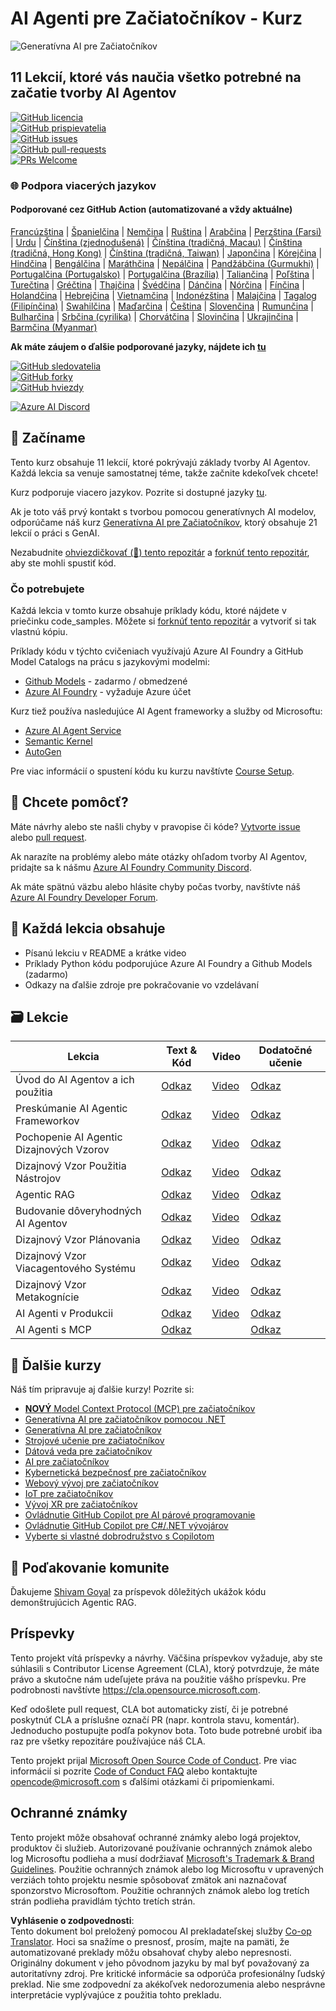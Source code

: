 <!--
CO_OP_TRANSLATOR_METADATA:
{
  "original_hash": "6b07046397366e6f6f4524c9ddeba1e1",
  "translation_date": "2025-07-12T14:59:20+00:00",
  "source_file": "README.md",
  "language_code": "sk"
}
-->
# AI Agenti pre Začiatočníkov - Kurz

![Generatívna AI pre Začiatočníkov](../../translated_images/repo-thumbnail.083b24afed61b6dd27a7fc53798bebe9edf688a41031163a1fca9f61c64d63ec.sk.png)

## 11 Lekcií, ktoré vás naučia všetko potrebné na začatie tvorby AI Agentov

[![GitHub licencia](https://img.shields.io/github/license/microsoft/ai-agents-for-beginners.svg)](https://github.com/microsoft/ai-agents-for-beginners/blob/master/LICENSE?WT.mc_id=academic-105485-koreyst)  
[![GitHub prispievatelia](https://img.shields.io/github/contributors/microsoft/ai-agents-for-beginners.svg)](https://GitHub.com/microsoft/ai-agents-for-beginners/graphs/contributors/?WT.mc_id=academic-105485-koreyst)  
[![GitHub issues](https://img.shields.io/github/issues/microsoft/ai-agents-for-beginners.svg)](https://GitHub.com/microsoft/ai-agents-for-beginners/issues/?WT.mc_id=academic-105485-koreyst)  
[![GitHub pull-requests](https://img.shields.io/github/issues-pr/microsoft/ai-agents-for-beginners.svg)](https://GitHub.com/microsoft/ai-agents-for-beginners/pulls/?WT.mc_id=academic-105485-koreyst)  
[![PRs Welcome](https://img.shields.io/badge/PRs-welcome-brightgreen.svg?style=flat-square)](http://makeapullrequest.com?WT.mc_id=academic-105485-koreyst)

### 🌐 Podpora viacerých jazykov

#### Podporované cez GitHub Action (automatizované a vždy aktuálne)

[Francúzština](../fr/README.md) | [Španielčina](../es/README.md) | [Nemčina](../de/README.md) | [Ruština](../ru/README.md) | [Arabčina](../ar/README.md) | [Perzština (Farsi)](../fa/README.md) | [Urdu](../ur/README.md) | [Čínština (zjednodušená)](../zh/README.md) | [Čínština (tradičná, Macau)](../mo/README.md) | [Čínština (tradičná, Hong Kong)](../hk/README.md) | [Čínština (tradičná, Taiwan)](../tw/README.md) | [Japončina](../ja/README.md) | [Kórejčina](../ko/README.md) | [Hindčina](../hi/README.md) | [Bengálčina](../bn/README.md) | [Maráthčina](../mr/README.md) | [Nepálčina](../ne/README.md) | [Pandžábčina (Gurmukhi)](../pa/README.md) | [Portugalčina (Portugalsko)](../pt/README.md) | [Portugalčina (Brazília)](../br/README.md) | [Taliančina](../it/README.md) | [Poľština](../pl/README.md) | [Turečtina](../tr/README.md) | [Gréčtina](../el/README.md) | [Thajčina](../th/README.md) | [Švédčina](../sv/README.md) | [Dánčina](../da/README.md) | [Nórčina](../no/README.md) | [Fínčina](../fi/README.md) | [Holandčina](../nl/README.md) | [Hebrejčina](../he/README.md) | [Vietnamčina](../vi/README.md) | [Indonézština](../id/README.md) | [Malajčina](../ms/README.md) | [Tagalog (Filipínčina)](../tl/README.md) | [Swahilčina](../sw/README.md) | [Maďarčina](../hu/README.md) | [Čeština](../cs/README.md) | [Slovenčina](./README.md) | [Rumunčina](../ro/README.md) | [Bulharčina](../bg/README.md) | [Srbčina (cyrilika)](../sr/README.md) | [Chorvátčina](../hr/README.md) | [Slovinčina](../sl/README.md) | [Ukrajinčina](../uk/README.md) | [Barmčina (Myanmar)](../my/README.md)

**Ak máte záujem o ďalšie podporované jazyky, nájdete ich [tu](https://github.com/Azure/co-op-translator/blob/main/getting_started/supported-languages.md)**

[![GitHub sledovatelia](https://img.shields.io/github/watchers/microsoft/ai-agents-for-beginners.svg?style=social&label=Watch)](https://GitHub.com/microsoft/ai-agents-for-beginners/watchers/?WT.mc_id=academic-105485-koreyst)  
[![GitHub forky](https://img.shields.io/github/forks/microsoft/ai-agents-for-beginners.svg?style=social&label=Fork)](https://GitHub.com/microsoft/ai-agents-for-beginners/network/?WT.mc_id=academic-105485-koreyst)  
[![GitHub hviezdy](https://img.shields.io/github/stars/microsoft/ai-agents-for-beginners.svg?style=social&label=Star)](https://GitHub.com/microsoft/ai-agents-for-beginners/stargazers/?WT.mc_id=academic-105485-koreyst)

[![Azure AI Discord](https://dcbadge.limes.pink/api/server/kzRShWzttr)](https://discord.gg/kzRShWzttr)


## 🌱 Začíname

Tento kurz obsahuje 11 lekcií, ktoré pokrývajú základy tvorby AI Agentov. Každá lekcia sa venuje samostatnej téme, takže začnite kdekoľvek chcete!

Kurz podporuje viacero jazykov. Pozrite si dostupné jazyky [tu](../..).

Ak je toto váš prvý kontakt s tvorbou pomocou generatívnych AI modelov, odporúčame náš kurz [Generatívna AI pre Začiatočníkov](https://aka.ms/genai-beginners), ktorý obsahuje 21 lekcií o práci s GenAI.

Nezabudnite [ohviezdičkovať (🌟) tento repozitár](https://docs.github.com/en/get-started/exploring-projects-on-github/saving-repositories-with-stars?WT.mc_id=academic-105485-koreyst) a [forknúť tento repozitár](https://github.com/microsoft/ai-agents-for-beginners/fork), aby ste mohli spustiť kód.

### Čo potrebujete

Každá lekcia v tomto kurze obsahuje príklady kódu, ktoré nájdete v priečinku code_samples. Môžete si [forknúť tento repozitár](https://github.com/microsoft/ai-agents-for-beginners/fork) a vytvoriť si tak vlastnú kópiu.

Príklady kódu v týchto cvičeniach využívajú Azure AI Foundry a GitHub Model Catalogs na prácu s jazykovými modelmi:

- [Github Models](https://aka.ms/ai-agents-beginners/github-models) - zadarmo / obmedzené  
- [Azure AI Foundry](https://aka.ms/ai-agents-beginners/ai-foundry) - vyžaduje Azure účet

Kurz tiež používa nasledujúce AI Agent frameworky a služby od Microsoftu:

- [Azure AI Agent Service](https://aka.ms/ai-agents-beginners/ai-agent-service)  
- [Semantic Kernel](https://aka.ms/ai-agents-beginners/semantic-kernel)  
- [AutoGen](https://aka.ms/ai-agents/autogen)

Pre viac informácií o spustení kódu ku kurzu navštívte [Course Setup](./00-course-setup/README.md).

## 🙏 Chcete pomôcť?

Máte návrhy alebo ste našli chyby v pravopise či kóde? [Vytvorte issue](https://github.com/microsoft/ai-agents-for-beginners/issues?WT.mc_id=academic-105485-koreyst) alebo [pull request](https://github.com/microsoft/ai-agents-for-beginners/pulls?WT.mc_id=academic-105485-koreyst).

Ak narazíte na problémy alebo máte otázky ohľadom tvorby AI Agentov, pridajte sa k nášmu [Azure AI Foundry Community Discord](https://discord.gg/kzRShWzttr).

Ak máte spätnú väzbu alebo hlásite chyby počas tvorby, navštívte náš [Azure AI Foundry Developer Forum](https://aka.ms/azureaifoundry/forum).

## 📂 Každá lekcia obsahuje

- Písanú lekciu v README a krátke video  
- Príklady Python kódu podporujúce Azure AI Foundry a Github Models (zadarmo)  
- Odkazy na ďalšie zdroje pre pokračovanie vo vzdelávaní  

## 🗃️ Lekcie

| **Lekcia**                               | **Text & Kód**                                     | **Video**                                                  | **Dodatočné učenie**                                                                   |
|------------------------------------------|----------------------------------------------------|------------------------------------------------------------|----------------------------------------------------------------------------------------|
| Úvod do AI Agentov a ich použitia        | [Odkaz](./01-intro-to-ai-agents/README.md)         | [Video](https://youtu.be/3zgm60bXmQk?si=z8QygFvYQv-9WtO1)  | [Odkaz](https://aka.ms/ai-agents-beginners/collection?WT.mc_id=academic-105485-koreyst) |
| Preskúmanie AI Agentic Frameworkov       | [Odkaz](./02-explore-agentic-frameworks/README.md) | [Video](https://youtu.be/ODwF-EZo_O8?si=Vawth4hzVaHv-u0H)  | [Odkaz](https://aka.ms/ai-agents-beginners/collection?WT.mc_id=academic-105485-koreyst) |
| Pochopenie AI Agentic Dizajnových Vzorov | [Odkaz](./03-agentic-design-patterns/README.md)    | [Video](https://youtu.be/m9lM8qqoOEA?si=BIzHwzstTPL8o9GF)  | [Odkaz](https://aka.ms/ai-agents-beginners/collection?WT.mc_id=academic-105485-koreyst) |
| Dizajnový Vzor Použitia Nástrojov        | [Odkaz](./04-tool-use/README.md)                   | [Video](https://youtu.be/vieRiPRx-gI?si=2z6O2Xu2cu_Jz46N)  | [Odkaz](https://aka.ms/ai-agents-beginners/collection?WT.mc_id=academic-105485-koreyst) |
| Agentic RAG                             | [Odkaz](./05-agentic-rag/README.md)                | [Video](https://youtu.be/WcjAARvdL7I?si=gKPWsQpKiIlDH9A3)  | [Odkaz](https://aka.ms/ai-agents-beginners/collection?WT.mc_id=academic-105485-koreyst) |
| Budovanie dôveryhodných AI Agentov       | [Odkaz](./06-building-trustworthy-agents/README.md) | [Video](https://youtu.be/iZKkMEGBCUQ?si=jZjpiMnGFOE9L8OK)  | [Odkaz](https://aka.ms/ai-agents-beginners/collection?WT.mc_id=academic-105485-koreyst) |
| Dizajnový Vzor Plánovania                 | [Odkaz](./07-planning-design/README.md)            | [Video](https://youtu.be/kPfJ2BrBCMY?si=6SC_iv_E5-mzucnC)  | [Odkaz](https://aka.ms/ai-agents-beginners/collection?WT.mc_id=academic-105485-koreyst) |
| Dizajnový Vzor Viacagentového Systému    | [Odkaz](./08-multi-agent/README.md)                | [Video](https://youtu.be/V6HpE9hZEx0?si=rMgDhEu7wXo2uo6g)  | [Odkaz](https://aka.ms/ai-agents-beginners/collection?WT.mc_id=academic-105485-koreyst) |
| Dizajnový Vzor Metakognície               | [Odkaz](./09-metacognition/README.md)              | [Video](https://youtu.be/His9R6gw6Ec?si=8gck6vvdSNCt6OcF)  | [Odkaz](https://aka.ms/ai-agents-beginners/collection?WT.mc_id=academic-105485-koreyst) |
| AI Agenti v Produkcii                     | [Odkaz](./10-ai-agents-production/README.md)       | [Video](https://youtu.be/l4TP6IyJxmQ?si=31dnhexRo6yLRJDl)  | [Odkaz](https://aka.ms/ai-agents-beginners/collection?WT.mc_id=academic-105485-koreyst) |
| AI Agenti s MCP                          | [Odkaz](./11-mcp/README.md)                        |                                                            | [Odkaz](https://aka.ms/mcp-for-beginners)                                               |

## 🎒 Ďalšie kurzy

Náš tím pripravuje aj ďalšie kurzy! Pozrite si:
- [**NOVÝ** Model Context Protocol (MCP) pre začiatočníkov](https://github.com/microsoft/mcp-for-beginners?WT.mc_id=academic-105485-koreyst)
- [Generatívna AI pre začiatočníkov pomocou .NET](https://github.com/microsoft/Generative-AI-for-beginners-dotnet?WT.mc_id=academic-105485-koreyst)
- [Generatívna AI pre začiatočníkov](https://github.com/microsoft/generative-ai-for-beginners?WT.mc_id=academic-105485-koreyst)
- [Strojové učenie pre začiatočníkov](https://aka.ms/ml-beginners?WT.mc_id=academic-105485-koreyst)
- [Dátová veda pre začiatočníkov](https://aka.ms/datascience-beginners?WT.mc_id=academic-105485-koreyst)
- [AI pre začiatočníkov](https://aka.ms/ai-beginners?WT.mc_id=academic-105485-koreyst)
- [Kybernetická bezpečnosť pre začiatočníkov](https://github.com/microsoft/Security-101??WT.mc_id=academic-96948-sayoung)
- [Webový vývoj pre začiatočníkov](https://aka.ms/webdev-beginners?WT.mc_id=academic-105485-koreyst)
- [IoT pre začiatočníkov](https://aka.ms/iot-beginners?WT.mc_id=academic-105485-koreyst)
- [Vývoj XR pre začiatočníkov](https://github.com/microsoft/xr-development-for-beginners?WT.mc_id=academic-105485-koreyst)
- [Ovládnutie GitHub Copilot pre AI párové programovanie](https://aka.ms/GitHubCopilotAI?WT.mc_id=academic-105485-koreyst)
- [Ovládnutie GitHub Copilot pre C#/.NET vývojárov](https://github.com/microsoft/mastering-github-copilot-for-dotnet-csharp-developers?WT.mc_id=academic-105485-koreyst)
- [Vyberte si vlastné dobrodružstvo s Copilotom](https://github.com/microsoft/CopilotAdventures?WT.mc_id=academic-105485-koreyst)

## 🌟 Poďakovanie komunite

Ďakujeme [Shivam Goyal](https://www.linkedin.com/in/shivam2003/) za príspevok dôležitých ukážok kódu demonštrujúcich Agentic RAG.

## Príspevky

Tento projekt vítá príspevky a návrhy. Väčšina príspevkov vyžaduje, aby ste súhlasili s
Contributor License Agreement (CLA), ktorý potvrdzuje, že máte právo a skutočne nám udeľujete
práva na použitie vášho príspevku. Pre podrobnosti navštívte
<https://cla.opensource.microsoft.com>.

Keď odošlete pull request, CLA bot automaticky zistí, či je potrebné poskytnúť
CLA a príslušne označí PR (napr. kontrola stavu, komentár). Jednoducho postupujte podľa pokynov
bota. Toto bude potrebné urobiť iba raz pre všetky repozitáre používajúce náš CLA.

Tento projekt prijal [Microsoft Open Source Code of Conduct](https://opensource.microsoft.com/codeofconduct/).
Pre viac informácií si pozrite [Code of Conduct FAQ](https://opensource.microsoft.com/codeofconduct/faq/) alebo
kontaktujte [opencode@microsoft.com](mailto:opencode@microsoft.com) s ďalšími otázkami či pripomienkami.

## Ochranné známky

Tento projekt môže obsahovať ochranné známky alebo logá projektov, produktov či služieb. Autorizované používanie ochranných známok alebo log Microsoftu podlieha a musí dodržiavať
[Microsoft's Trademark & Brand Guidelines](https://www.microsoft.com/legal/intellectualproperty/trademarks/usage/general).
Použitie ochranných známok alebo log Microsoftu v upravených verziách tohto projektu nesmie spôsobovať zmätok ani naznačovať sponzorstvo Microsoftom.
Použitie ochranných známok alebo log tretích strán podlieha pravidlám týchto tretích strán.

**Vyhlásenie o zodpovednosti**:  
Tento dokument bol preložený pomocou AI prekladateľskej služby [Co-op Translator](https://github.com/Azure/co-op-translator). Hoci sa snažíme o presnosť, prosím, majte na pamäti, že automatizované preklady môžu obsahovať chyby alebo nepresnosti. Originálny dokument v jeho pôvodnom jazyku by mal byť považovaný za autoritatívny zdroj. Pre kritické informácie sa odporúča profesionálny ľudský preklad. Nie sme zodpovední za akékoľvek nedorozumenia alebo nesprávne interpretácie vyplývajúce z použitia tohto prekladu.